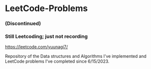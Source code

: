 # LeetCode-Problems
### (Discontinued)
### Still Leetcoding; just not recording
https://leetcode.com/yuunagi7/


Repository of the Data structures and Algorithms I've implemented and LeetCode problems I've completed since 6/15/2023.
